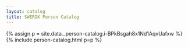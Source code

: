 ```yaml
---
layout: catalog
title: SWERIK Person Catalog
---
```

{% assign p = site.data._person-catalog.i-BPkBsgah8x1Nd1AqvUafxw %}
{% include person-catalog.html p=p %}

